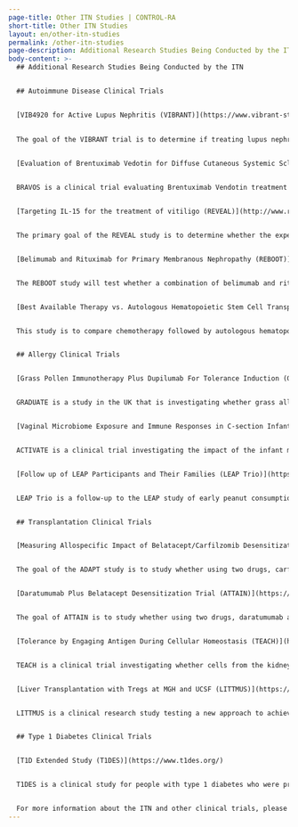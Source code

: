 ```yaml
---
page-title: Other ITN Studies | CONTROL-RA
short-title: Other ITN Studies
layout: en/other-itn-studies
permalink: /other-itn-studies
page-description: Additional Research Studies Being Conducted by the ITN
body-content: >-
  ## Additional Research Studies Being Conducted by the ITN


  ## Autoimmune Disease Clinical Trials


  [VIB4920 for Active Lupus Nephritis (VIBRANT)](https://www.vibrant-study.org/)

  
  The goal of the VIBRANT trial is to determine if treating lupus nephritis with VIB4920 in addition to standard therapy is more effective than treating lupus nephritis with standard therapy alone.


  [Evaluation of Brentuximab Vedotin for Diffuse Cutaneous Systemic Sclerosis (BRAVOS)](https://www.bravos-study.org/)

  
  BRAVOS is a clinical trial evaluating Brentuximab Vendotin treatment for Diffuse Cutaneous Systemic Sclerosis.


  [Targeting IL-15 for the treatment of vitiligo (REVEAL)](http://www.revealstudy.org/)


  The primary goal of the REVEAL study is to determine whether the experimental study medication, AMG 714, can bring back normal color to the skin (repigmentation) in vitiligo.


  [Belimumab and Rituximab for Primary Membranous Nephropathy (REBOOT)](https://www.reboot-study.org/)


  The REBOOT study will test whether a combination of belimumab and rituximab is safe and if this combination is more effective at blocking the immune attack on the kidney in patients with Primary Membranous Neuropathy compared to rituximab alone.


  [Best Available Therapy vs. Autologous Hematopoietic Stem Cell Transplant for MS (BEAT-MS)](http://beat-ms.org/)


  This study is to compare chemotherapy followed by autologous hematopoietic stem cell transplant (AHSCT) – a type of bone marrow transplantation – to the most effective medicines regularly used to treat relapsing MS


  ## Allergy Clinical Trials


  [Grass Pollen Immunotherapy Plus Dupilumab For Tolerance Induction (GRADUATE)](https://www.hayfeverstudy.org.uk/)


  GRADUATE is a study in the UK that is investigating whether grass allergen immunotherapy plus dupilumab is more effective in treating seasonal hay fever.


  [Vaginal Microbiome Exposure and Immune Responses in C-section Infants (ACTIVATE)](http://www.activatestudy.org/)


  ACTIVATE is a clinical trial investigating the impact of the infant microbiome on allergy development.


  [Follow up of LEAP Participants and Their Families (LEAP Trio)](https://www.immunetolerance.org/studies/follow-leap-participants-and-their-families-leap-trio?view=patients)


  LEAP Trio is a follow-up to the LEAP study of early peanut consumption. LEAP Trio will investigate the durability of tolerance to peanut allergen in LEAP participants at age 12, development of peanut allergy in younger siblings of LEAP participants, and parental characteristics that may impact development of food allergy.


  ## Transplantation Clinical Trials


  [Measuring Allospecific Impact of Belatacept/Carfilzomib Desensitization (ADAPT)](https://www.adapt-study.org/)


  The goal of the ADAPT study is to study whether using two drugs, carfilzomib and belatacept, together can lower the number of plasma cells in “highly sensitized” people on the kidney transplant waiting list.


  [Daratumumab Plus Belatacept Desensitization Trial (ATTAIN)](https://www.immunetolerance.org/studies/daratumumab-plus-belatacept-desensitization-trial-attain)


  The goal of ATTAIN is to study whether using two drugs, daratumumab and belatacept, together can lower the number of plasma cells in “highly sensitized” people on the kidney transplant waiting list.


  [Tolerance by Engaging Antigen During Cellular Homeostasis (TEACH)](https://www.teachstudy.org/)


  TEACH is a clinical trial investigating whether cells from the kidney donor's bone marrow, called mesenchymal stromal cells (MSCs) will allow kidney transplant recipients to stop immunosuppressive medications.


  [Liver Transplantation with Tregs at MGH and UCSF (LITTMUS)](https://www.littmusstudy.org/)


  LITTMUS is a clinical research study testing a new approach to achieve transplant tolerance using the liver transplant recipient’s own T regulatory cells (Tregs).


  ## Type 1 Diabetes Clinical Trials


  [T1D Extended Study (T1DES)](https://www.t1des.org/)


  T1DES is a clinical study for people with type 1 diabetes who were previously enrolled in an ITN clinical study.


  For more information about the ITN and other clinical trials, please visit [immunetolerance.org](https://www.immunetolerance.org/).
---
```

